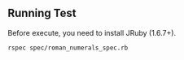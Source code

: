 ## Running Test

Before execute, you need to install JRuby (1.6.7+).

    rspec spec/roman_numerals_spec.rb
